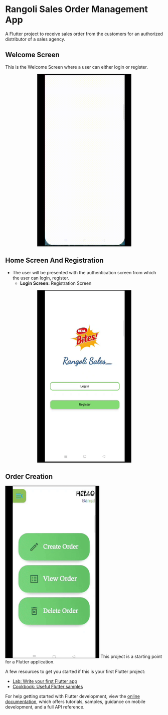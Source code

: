 # Rangoli Sales Order Management App

A Flutter project to receive sales order from the customers for an authorized distributor of a sales agency.

## Welcome Screen 
This is the Welcome Screen where a user can either login or register.
 <p align="center"> <img src="/GIFs/welcome%20screen.gif" width="300" height="550"/></p>



## Home Screen And Registration
* The user will be presented with the authentication screen from which the user can login, register.
  - **Login Screen:** Registration Screen

 <p align="center"><img src="/GIFs/registration.gif" width="300" height="550"/></p>

## Order Creation
<img src="/GIFs/createorder.gif" width="300" height="550"/>
This project is a starting point for a Flutter application.

A few resources to get you started if this is your first Flutter project:

- [Lab: Write your first Flutter app](https://docs.flutter.dev/get-started/codelab)
- [Cookbook: Useful Flutter samples](https://docs.flutter.dev/cookbook)

For help getting started with Flutter development, view the
[online documentation](https://docs.flutter.dev/), which offers tutorials,
samples, guidance on mobile development, and a full API reference.
